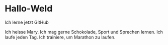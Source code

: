 # Hallo-Weld
Ich lerne jetzt GitHub

Ich heisse Mary. Ich mag gerne Schokolade, Sport und Sprechen lernen. Ich laufe jeden Tag. Ich trainiere, um Marathon zu laufen.

